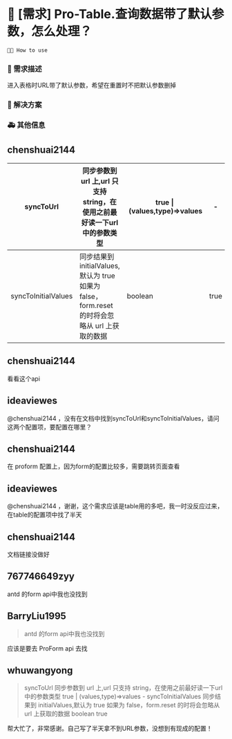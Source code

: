 # 👑 [需求] Pro-Table.查询数据带了默认参数，怎么处理？

`🤷🏼 How to use`

### 🥰 需求描述

进入表格时URL带了默认参数，希望在重置时不把默认参数删掉

<!--
详细地描述需求，让大家都能理解
-->

### 🧐 解决方案

<!--
如果你有解决方案，在这里清晰地阐述
-->

### 🚑 其他信息

<!--
如截图等其他信息可以贴在这里
-->

## chenshuai2144

<html>
<body>
<!--StartFragment-->

| syncToUrl           | 同步参数到 url 上,url 只支持 string，在使用之前最好读一下url 中的参数类型                     | true \| (values,type)=>values | -    |
| ------------------- | --------------------------------------------------------------------------------------------- | ----------------------------- | ---- |
| syncToInitialValues | 同步结果到 initialValues,默认为 true 如果为 false，form.reset 的时将会忽略从 url 上获取的数据 | boolean                       | true |

<!--EndFragment-->
</body>
</html>

## chenshuai2144

看看这个api

## ideaviewes

@chenshuai2144 ，没有在文档中找到syncToUrl和syncToInitialValues，请问这两个配置项，要配置在哪里？

## chenshuai2144

在 proform 配置上，因为form的配置比较多，需要跳转页面查看

## ideaviewes

@chenshuai2144 ，谢谢，这个需求应该是table用的多吧，我一时没反应过来，在table的配置项中找了半天

## chenshuai2144

文档链接没做好

## 767746649zyy

antd 的form api中我也没找到

## BarryLiu1995

> antd 的form api中我也没找到

应该是要去 ProForm api 去找

## whuwangyong

> syncToUrl 同步参数到 url 上,url 只支持 string，在使用之前最好读一下url 中的参数类型 true | (values,type)=>values -
> syncToInitialValues 同步结果到 initialValues,默认为 true 如果为 false，form.reset 的时将会忽略从 url 上获取的数据 boolean true

帮大忙了，非常感谢。自己写了半天拿不到URL参数，没想到有现成的配置！
